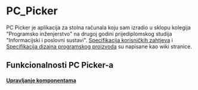# PC_Picker

PC Picker je aplikacija za stolna računala koju sam izradio u sklopu kolegija "Programsko inženjerstvo" na drugoj godini prijediplomskog studija "Informacijski i poslovni sustavi". [Specifikacija korisničkih zahtjeva](https://github.com/Gegach/PC_Picker/wiki/Specifikacija) i [Specifikacija dizajna programskog proizvoda](https://github.com/Gegach>/PC_Picker/wiki/Upravljanje-komponentama) su napisane kao wiki stranice. 

## Funkcionalnosti PC Picker-a

#### [Upravljanje komponentama]()
